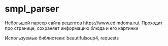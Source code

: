 smpl_parser
========

Небольшой парсер сайта рецептов https://www.edimdoma.ru/. 
Проходит про странице, сохраняет информацию блюда и его картинки

Используемые библиотеки: beautifulsoup4, requests

